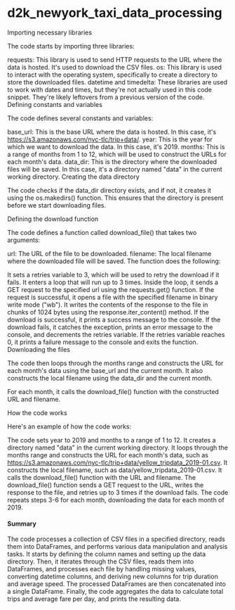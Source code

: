 # d2k_newyork_taxi_data_processing
Importing necessary libraries

The code starts by importing three libraries:

requests: This library is used to send HTTP requests to the URL where the data is hosted. It's used to download the CSV files.
os: This library is used to interact with the operating system, specifically to create a directory to store the downloaded files.
datetime and timedelta: These libraries are used to work with dates and times, but they're not actually used in this code snippet. They're likely leftovers from a previous version of the code.
Defining constants and variables

The code defines several constants and variables:

base_url: This is the base URL where the data is hosted. In this case, it's https://s3.amazonaws.com/nyc-tlc/trip+data/.
year: This is the year for which we want to download the data. In this case, it's 2019.
months: This is a range of months from 1 to 12, which will be used to construct the URLs for each month's data.
data_dir: This is the directory where the downloaded files will be saved. In this case, it's a directory named "data" in the current working directory.
Creating the data directory

The code checks if the data_dir directory exists, and if not, it creates it using the os.makedirs() function. This ensures that the directory is present before we start downloading files.

Defining the download function

The code defines a function called download_file() that takes two arguments:

url: The URL of the file to be downloaded.
filename: The local filename where the downloaded file will be saved.
The function does the following:

It sets a retries variable to 3, which will be used to retry the download if it fails.
It enters a loop that will run up to 3 times.
Inside the loop, it sends a GET request to the specified url using the requests.get() function.
If the request is successful, it opens a file with the specified filename in binary write mode ("wb").
It writes the contents of the response to the file in chunks of 1024 bytes using the response.iter_content() method.
If the download is successful, it prints a success message to the console.
If the download fails, it catches the exception, prints an error message to the console, and decrements the retries variable.
If the retries variable reaches 0, it prints a failure message to the console and exits the function.
Downloading the files

The code then loops through the months range and constructs the URL for each month's data using the base_url and the current month. It also constructs the local filename using the data_dir and the current month.

For each month, it calls the download_file() function with the constructed URL and filename.

How the code works

Here's an example of how the code works:

The code sets year to 2019 and months to a range of 1 to 12.
It creates a directory named "data" in the current working directory.
It loops through the months range and constructs the URL for each month's data, such as https://s3.amazonaws.com/nyc-tlc/trip+data/yellow_tripdata_2019-01.csv.
It constructs the local filename, such as data/yellow_tripdata_2019-01.csv.
It calls the download_file() function with the URL and filename.
The download_file() function sends a GET request to the URL, writes the response to the file, and retries up to 3 times if the download fails.
The code repeats steps 3-6 for each month, downloading the data for each month of 2019.

#### Summary

The code processes a collection of CSV files in a specified directory, reads them into DataFrames, and performs various data manipulation and analysis tasks. It starts by defining the column names and setting up the data directory. Then, it iterates through the CSV files, reads them into DataFrames, and processes each file by handling missing values, converting datetime columns, and deriving new columns for trip duration and average speed. The processed DataFrames are then concatenated into a single DataFrame. Finally, the code aggregates the data to calculate total trips and average fare per day, and prints the resulting data.



